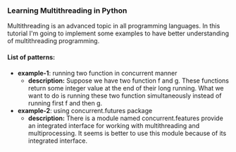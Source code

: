 ### Learning Multithreading in Python

Multithreading is an advanced topic in all programming languages.
In this tutorial I'm going to implement some examples to have better understanding of multithreading programming.

#### List of patterns:
- **example-1**: running two function in concurrent manner
    - **description:** Suppose we have two function f and g. These functions return some integer value at the end of their
long running. What we want to do is running these two function simultaneously instead of running first f and then g. 
- **example-2**: using concurrent.futures package
    - **description:** There is a module named concurrent.features provide an integrated interface for working with
    multithreading and multiprocessing. It seems is better to use this module because of its integrated interface.
